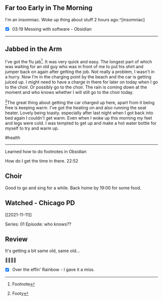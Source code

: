 ## Far too Early in The Morning

I'm an insomniac. Woke up thing about stuff 2 hours ago.^[insomniac]


- [x] 03:19 Messing with software - Obsidian

---
## Jabbed in the Arm
I've got the flu jab[^1]. It was very quick and easy. The longest part of which was waiting for an old guy who was in front of me to put his shirt and jumper back on again after getting the job. Not really a problem, I wasn't in a hurry. Now I'm in the charging point by the beach and the car is getting juiced up. I might need to have a charge in there for later on today when I go to the choir. Or possibly go to the choir. The rain is coming down at the moment and  who knows whether I will still go to the choir today.


[^footnote]The great thing about getting the car charged up here, apart from it being free is keeping warm. I've got the heating on and also running the seat heater. Lovely being toasty. especially after last night when I got back into bed again I couldn't get warm. Even when I woke up this morning my feet and legs were cold. I was tempted to get up and make a hot water bottle for myself to try and warm up.

#health

---
 Learned how to do footnotes in Obsidian

How do I get the time in there. 22:52

## Choir
Good to go and sing for a while. Back home by 19:00 for some food.

## Watched - Chicago PD
[[2021-11-11]]

Series: 01
Episode: who knows??

## Review
It's getting a bit same old, same old...

🍿🍿🍿🍿

- [x] Over the effin' Rainbow - I gave it a miss.

[^1]: Footnote
[^footnote]: Footy